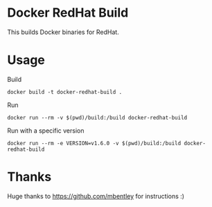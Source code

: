 # Docker RedHat Build
This builds Docker binaries for RedHat.

# Usage

Build

```
docker build -t docker-redhat-build .
```

Run
```
docker run --rm -v $(pwd)/build:/build docker-redhat-build
```

Run with a specific version
```
docker run --rm -e VERSION=v1.6.0 -v $(pwd)/build:/build docker-redhat-build
```

# Thanks
Huge thanks to https://github.com/mbentley for instructions :)
